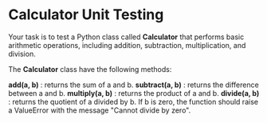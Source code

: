 # Calculator Unit Testing

Your task is to test a Python class called **Calculator** that performs basic arithmetic operations, including addition, subtraction, multiplication, and division.

The **Calculator** class have the following methods:

**add(a, b)** : returns the sum of a and b.
**subtract(a, b)** : returns the difference between a and b.
**multiply(a, b)** : returns the product of a and b.
**divide(a, b)** : returns the quotient of a divided by b. If b is zero, the function should raise a ValueError with the message "Cannot divide by zero".

